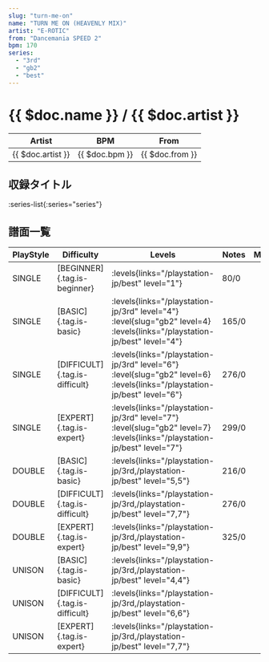 ```yaml
---
slug: "turn-me-on"
name: "TURN ME ON (HEAVENLY MIX)"
artist: "E-ROTIC"
from: "Dancemania SPEED 2"
bpm: 170
series:
  - "3rd"
  - "gb2"
  - "best"
---
```


# {{ $doc.name }} / {{ $doc.artist }}

|Artist|BPM|From|
|------|---|----|
|{{ $doc.artist }}|{{ $doc.bpm }}|{{ $doc.from }}|

## 収録タイトル

:series-list{:series="series"}

## 譜面一覧

|PlayStyle|Difficulty|Levels|Notes|Movie|
|---------|----------|------|-----|-----|
|SINGLE|[BEGINNER]{.tag.is-beginner}| :levels{links="/playstation-jp/best" level="1"}|80/0||
|SINGLE|[BASIC]{.tag.is-basic}| :levels{links="/playstation-jp/3rd" level="4"} :level{slug="gb2" level=4} :levels{links="/playstation-jp/best" level="4"}|165/0||
|SINGLE|[DIFFICULT]{.tag.is-difficult}| :levels{links="/playstation-jp/3rd" level="6"} :level{slug="gb2" level=6} :levels{links="/playstation-jp/best" level="6"}|276/0||
|SINGLE|[EXPERT]{.tag.is-expert}| :levels{links="/playstation-jp/3rd" level="7"} :level{slug="gb2" level=7} :levels{links="/playstation-jp/best" level="7"}|299/0||
|DOUBLE|[BASIC]{.tag.is-basic}| :levels{links="/playstation-jp/3rd,/playstation-jp/best" level="5,5"}|216/0||
|DOUBLE|[DIFFICULT]{.tag.is-difficult}| :levels{links="/playstation-jp/3rd,/playstation-jp/best" level="7,7"}|276/0||
|DOUBLE|[EXPERT]{.tag.is-expert}| :levels{links="/playstation-jp/3rd,/playstation-jp/best" level="9,9"}|325/0||
|UNISON|[BASIC]{.tag.is-basic}| :levels{links="/playstation-jp/3rd,/playstation-jp/best" level="4,4"}|||
|UNISON|[DIFFICULT]{.tag.is-difficult}| :levels{links="/playstation-jp/3rd,/playstation-jp/best" level="6,6"}|||
|UNISON|[EXPERT]{.tag.is-expert}| :levels{links="/playstation-jp/3rd,/playstation-jp/best" level="7,7"}|||
